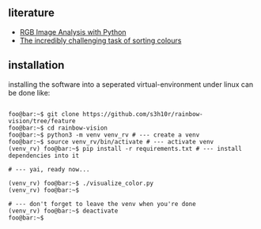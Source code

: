literature
----------

- [RGB Image Analysis with Python](http://marksolters.com/programming/2015/02/27/rgb-histograph.html)
- [The incredibly challenging task of sorting colours](https://www.alanzucconi.com/2015/09/30/colour-sorting/)

installation
------------

installing the software into a seperated virtual-environment under linux can
be done like:

```console

foo@bar:~$ git clone https://github.com/s3h10r/rainbow-vision/tree/feature
foo@bar:~$ cd rainbow-vision
foo@bar:~$ python3 -m venv venv_rv # --- create a venv
foo@bar:~$ source venv_rv/bin/activate # --- activate venv
(venv_rv) foo@bar:~$ pip install -r requirements.txt # --- install dependencies into it

# --- yai, ready now...

(venv_rv) foo@bar:~$ ./visualize_color.py  
(venv_rv) foo@bar:~$

# --- don't forget to leave the venv when you're done
(venv_rv) foo@bar:~$ deactivate
foo@bar:~$
```

